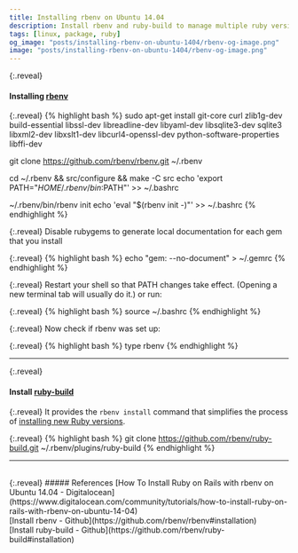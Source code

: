 ```yaml
---
title: Installing rbenv on Ubuntu 14.04
description: Install rbenv and ruby-build to manage multiple ruby versions on Ubuntu 14.04
tags: [linux, package, ruby]
og_image: "posts/installing-rbenv-on-ubuntu-1404/rbenv-og-image.png"
image: "posts/installing-rbenv-on-ubuntu-1404/rbenv-og-image.png"
---
```


{:.reveal}
#### Installing [rbenv](https://github.com/rbenv/rbenv#installation)

{:.reveal}
{% highlight bash %}
sudo apt-get install git-core curl zlib1g-dev build-essential libssl-dev libreadline-dev libyaml-dev libsqlite3-dev sqlite3 libxml2-dev libxslt1-dev libcurl4-openssl-dev python-software-properties libffi-dev

git clone https://github.com/rbenv/rbenv.git ~/.rbenv

cd ~/.rbenv && src/configure && make -C src
echo 'export PATH="$HOME/.rbenv/bin:$PATH"' >> ~/.bashrc

~/.rbenv/bin/rbenv init
echo 'eval "$(rbenv init -)"' >> ~/.bashrc
{% endhighlight %}
    
{:.reveal}
Disable rubygems to generate local documentation for each gem that you install

{:.reveal}
{% highlight bash %}
echo "gem: --no-document" > ~/.gemrc
{% endhighlight %}

{:.reveal}
Restart your shell so that PATH changes take effect. (Opening a new terminal tab will usually do it.) or run:

{:.reveal}
{% highlight bash %}
source ~/.bashrc
{% endhighlight %}

{:.reveal}
Now check if rbenv was set up:

{:.reveal}
{% highlight bash %}
type rbenv
{% endhighlight %}

---
{:.reveal}
#### Install [ruby-build](https://github.com/rbenv/ruby-build#readme)
{:.reveal}
It provides the `rbenv install` command that simplifies the process of [installing new Ruby versions](https://github.com/rbenv/rbenv#installing-ruby-versions).

{:.reveal}
{% highlight bash %}
git clone https://github.com/rbenv/ruby-build.git ~/.rbenv/plugins/ruby-build
{% endhighlight %}

---
<br>
{:.reveal}
##### References
[How To Install Ruby on Rails with rbenv on Ubuntu 14.04 - Digitalocean](https://www.digitalocean.com/community/tutorials/how-to-install-ruby-on-rails-with-rbenv-on-ubuntu-14-04) 
<br>
[Install rbenv - Github](https://github.com/rbenv/rbenv#installation) 
<br>
[Install ruby-build - Github](https://github.com/rbenv/ruby-build#installation) 


